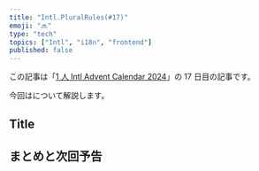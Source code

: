 ```yaml
---
title: "Intl.PluralRules(#17)"
emoji: "🔜"
type: "tech"
topics: ["Intl", "i18n", "frontend"]
published: false
---
```


この記事は「[1 人 Intl Advent Calendar 2024](https://adventar.org/calendars/10555)」の 17 日目の記事です。

今回はについて解説します。

## Title

## まとめと次回予告
